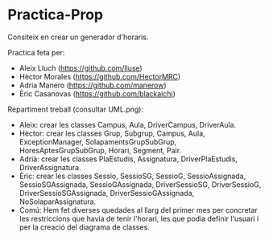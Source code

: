 # Practica-Prop

Consiteix en crear un generador d'horaris.

Practica feta per: 
- Aleix Lluch (https://github.com/lluse)
- Hèctor Morales (https://github.com/HectorMRC)
- Adria Manero (https://github.com/manerow)
- Èric Casanovas (https://github.com/blackaichi)

Repartiment treball (consultar UML.png):
- Aleix: crear les classes Campus, Aula, DriverCampus, DriverAula.
- Hèctor: crear les classes Grup, Subgrup, Campus, Aula, ExceptionManager, SolapamentsGrupSubGrup, HoresAptesGrupSubGrup, Horari, Segment, Pair.
- Adrià: crear les classes PlaEstudis, Assignatura, DriverPlaEstudis, DriverAssignatura.
- Èric: crear les classes Sessio, SessioSG, SessioG, SessioAssignada, SessioSGAssignada, SessioGAssignada, DriverSessioSG, DriverSessioG, DriverSessioSGAssignada, DriverSessioGAssignada, NoSolaparAssignatura.
- Comú: Hem fet diverses quedades al llarg del primer mes per concretar les restriccions que havia de tenir l'horari, les que podia definir l'usuari i per la creació del diagrama de classes.
